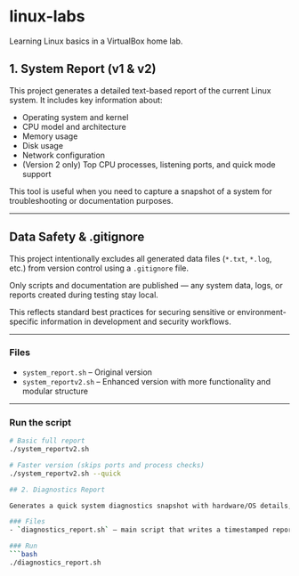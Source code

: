 # linux-labs
Learning Linux basics in a VirtualBox home lab.

## 1. System Report (v1 & v2)

This project generates a detailed text-based report of the current Linux system. It includes key information about:

- Operating system and kernel
- CPU model and architecture
- Memory usage
- Disk usage
- Network configuration
- (Version 2 only) Top CPU processes, listening ports, and quick mode support

This tool is useful when you need to capture a snapshot of a system for troubleshooting or documentation purposes.

---

## Data Safety & .gitignore

This project intentionally excludes all generated data files (`*.txt`, `*.log`, etc.) from version control using a `.gitignore` file.

Only scripts and documentation are published — any system data, logs, or reports created during testing stay local.

This reflects standard best practices for securing sensitive or environment-specific information in development and security workflows.

---

### Files
- `system_report.sh` – Original version
- `system_reportv2.sh` – Enhanced version with more functionality and modular structure

---

### Run the script

```bash
# Basic full report
./system_reportv2.sh

# Faster version (skips ports and process checks)
./system_reportv2.sh --quick

## 2. Diagnostics Report

Generates a quick system diagnostics snapshot with hardware/OS details, CPU+memory stats, disk usage, and a basic network reachability check. Designed to be fast, readable, and safe for local use.

### Files
- `diagnostics_report.sh` — main script that writes a timestamped report (e.g., `diagnostics_report_YYYY-MM-DD_HH-MM-SS.txt`)

### Run
```bash
./diagnostics_report.sh
